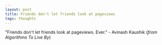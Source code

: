 ```yaml
---
layout: post
title: Friends don't let friends look at pageviews 
tags: thoughts
---
```


"Friends don't let friends look at pageviews. Ever." - Avinash Kaushik (*from Algorithms To Live By*)

<!-- - _202XXXXX: Update format_ -->